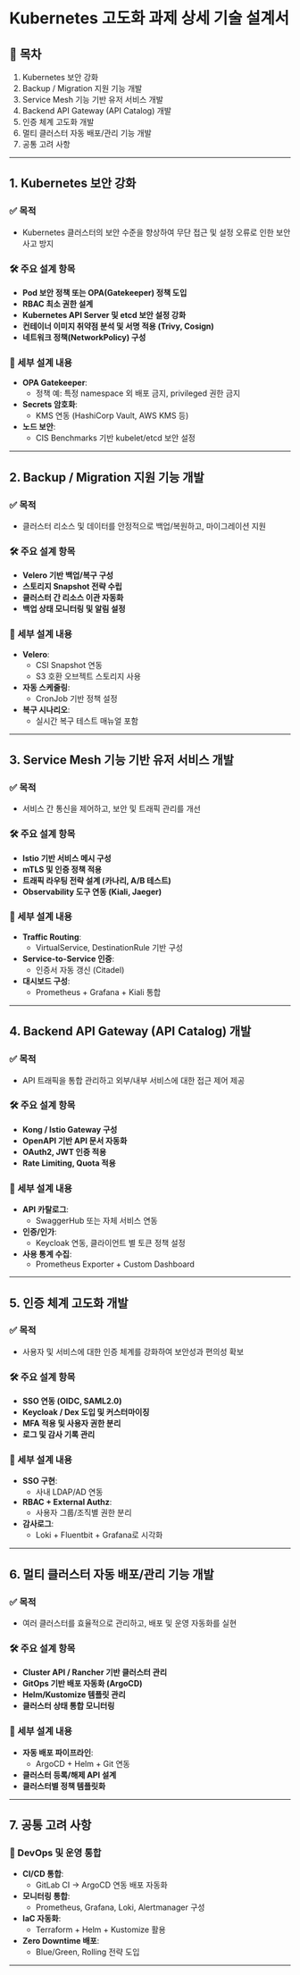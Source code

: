 # Kubernetes 고도화 과제 상세 기술 설계서

## 📁 목차
1. Kubernetes 보안 강화
2. Backup / Migration 지원 기능 개발
3. Service Mesh 기능 기반 유저 서비스 개발
4. Backend API Gateway (API Catalog) 개발
5. 인증 체계 고도화 개발
6. 멀티 클러스터 자동 배포/관리 기능 개발
7. 공통 고려 사항

---

## 1. Kubernetes 보안 강화

### ✅ 목적
- Kubernetes 클러스터의 보안 수준을 향상하여 무단 접근 및 설정 오류로 인한 보안 사고 방지

### 🛠️ 주요 설계 항목
- **Pod 보안 정책 또는 OPA(Gatekeeper) 정책 도입**
- **RBAC 최소 권한 설계**
- **Kubernetes API Server 및 etcd 보안 설정 강화**
- **컨테이너 이미지 취약점 분석 및 서명 적용 (Trivy, Cosign)**
- **네트워크 정책(NetworkPolicy) 구성**

### 🧩 세부 설계 내용
- **OPA Gatekeeper**:
  - 정책 예: 특정 namespace 외 배포 금지, privileged 권한 금지
- **Secrets 암호화**:
  - KMS 연동 (HashiCorp Vault, AWS KMS 등)
- **노드 보안**:
  - CIS Benchmarks 기반 kubelet/etcd 보안 설정

---

## 2. Backup / Migration 지원 기능 개발

### ✅ 목적
- 클러스터 리소스 및 데이터를 안정적으로 백업/복원하고, 마이그레이션 지원

### 🛠️ 주요 설계 항목
- **Velero 기반 백업/복구 구성**
- **스토리지 Snapshot 전략 수립**
- **클러스터 간 리소스 이관 자동화**
- **백업 상태 모니터링 및 알림 설정**

### 🧩 세부 설계 내용
- **Velero**:
  - CSI Snapshot 연동
  - S3 호환 오브젝트 스토리지 사용
- **자동 스케줄링**:
  - CronJob 기반 정책 설정
- **복구 시나리오**:
  - 실시간 복구 테스트 매뉴얼 포함

---

## 3. Service Mesh 기능 기반 유저 서비스 개발

### ✅ 목적
- 서비스 간 통신을 제어하고, 보안 및 트래픽 관리를 개선

### 🛠️ 주요 설계 항목
- **Istio 기반 서비스 메시 구성**
- **mTLS 및 인증 정책 적용**
- **트래픽 라우팅 전략 설계 (카나리, A/B 테스트)**
- **Observability 도구 연동 (Kiali, Jaeger)**

### 🧩 세부 설계 내용
- **Traffic Routing**:
  - VirtualService, DestinationRule 기반 구성
- **Service-to-Service 인증**:
  - 인증서 자동 갱신 (Citadel)
- **대시보드 구성**:
  - Prometheus + Grafana + Kiali 통합

---

## 4. Backend API Gateway (API Catalog) 개발

### ✅ 목적
- API 트래픽을 통합 관리하고 외부/내부 서비스에 대한 접근 제어 제공

### 🛠️ 주요 설계 항목
- **Kong / Istio Gateway 구성**
- **OpenAPI 기반 API 문서 자동화**
- **OAuth2, JWT 인증 적용**
- **Rate Limiting, Quota 적용**

### 🧩 세부 설계 내용
- **API 카탈로그**:
  - SwaggerHub 또는 자체 서비스 연동
- **인증/인가**:
  - Keycloak 연동, 클라이언트 별 토큰 정책 설정
- **사용 통계 수집**:
  - Prometheus Exporter + Custom Dashboard

---

## 5. 인증 체계 고도화 개발

### ✅ 목적
- 사용자 및 서비스에 대한 인증 체계를 강화하여 보안성과 편의성 확보

### 🛠️ 주요 설계 항목
- **SSO 연동 (OIDC, SAML2.0)**
- **Keycloak / Dex 도입 및 커스터마이징**
- **MFA 적용 및 사용자 권한 분리**
- **로그 및 감사 기록 관리**

### 🧩 세부 설계 내용
- **SSO 구현**:
  - 사내 LDAP/AD 연동
- **RBAC + External Authz**:
  - 사용자 그룹/조직별 권한 분리
- **감사로그**:
  - Loki + Fluentbit + Grafana로 시각화

---

## 6. 멀티 클러스터 자동 배포/관리 기능 개발

### ✅ 목적
- 여러 클러스터를 효율적으로 관리하고, 배포 및 운영 자동화를 실현

### 🛠️ 주요 설계 항목
- **Cluster API / Rancher 기반 클러스터 관리**
- **GitOps 기반 배포 자동화 (ArgoCD)**
- **Helm/Kustomize 템플릿 관리**
- **클러스터 상태 통합 모니터링**

### 🧩 세부 설계 내용
- **자동 배포 파이프라인**:
  - ArgoCD + Helm + Git 연동
- **클러스터 등록/해제 API 설계**
- **클러스터별 정책 템플릿화**

---

## 7. 공통 고려 사항

### 🧩 DevOps 및 운영 통합
- **CI/CD 통합**:
  - GitLab CI → ArgoCD 연동 배포 자동화
- **모니터링 통합**:
  - Prometheus, Grafana, Loki, Alertmanager 구성
- **IaC 자동화**:
  - Terraform + Helm + Kustomize 활용
- **Zero Downtime 배포**:
  - Blue/Green, Rolling 전략 도입

---

